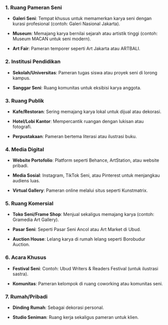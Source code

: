 ### **1. Ruang Pameran Seni**

- **Galeri Seni**: Tempat khusus untuk memamerkan karya seni dengan kurasi profesional (contoh: Galeri Nasional Jakarta).
    
- **Museum**: Memajang karya bernilai sejarah atau artistik tinggi (contoh: Museum MACAN untuk seni modern).
    
- **Art Fair**: Pameran temporer seperti Art Jakarta atau ARTBALI.
    

### **2. Institusi Pendidikan**

- **Sekolah/Universitas**: Pameran tugas siswa atau proyek seni di lorong kampus.
    
- **Sanggar Seni**: Ruang komunitas untuk eksibisi karya anggota.
    

### **3. Ruang Publik**

- **Kafe/Restoran**: Sering memajang karya lokal untuk dijual atau dekorasi.
    
- **Hotel/Lobi Kantor**: Mempercantik ruangan dengan lukisan atau fotografi.
    
- **Perpustakaan**: Pameran bertema literasi atau ilustrasi buku.
    

### **4. Media Digital**

- **Website Portofolio**: Platform seperti Behance, ArtStation, atau website pribadi.
    
- **Media Sosial**: Instagram, TikTok Seni, atau Pinterest untuk menjangkau audiens luas.
    
- **Virtual Gallery**: Pameran online melalui situs seperti Kunstmatrix.
    

### **5. Ruang Komersial**

- **Toko Seni/Frame Shop**: Menjual sekaligus memajang karya (contoh: Gramedia Art Gallery).
    
- **Pasar Seni**: Seperti Pasar Seni Ancol atau Art Market di Ubud.
    
- **Auction House**: Lelang karya di rumah lelang seperti Borobudur Auction.
    

### **6. Acara Khusus**

- **Festival Seni**: Contoh: Ubud Writers & Readers Festival (untuk ilustrasi sastra).
    
- **Komunitas**: Pameran kelompok di ruang coworking atau komunitas seni.
    

### **7. Rumah/Pribadi**

- **Dinding Rumah**: Sebagai dekorasi personal.
    
- **Studio Seniman**: Ruang kerja sekaligus pameran untuk klien.